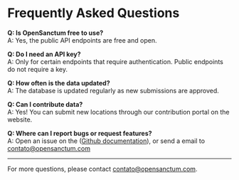 # Frequently Asked Questions

**Q: Is OpenSanctum free to use?**  
A: Yes, the public API endpoints are free and open.

**Q: Do I need an API key?**  
A: Only for certain endpoints that require authentication. Public endpoints do not require a key.

**Q: How often is the data updated?**  
A: The database is updated regularly as new submissions are approved.

**Q: Can I contribute data?**  
A: Yes! You can submit new locations through our contribution portal on the website.

**Q: Where can I report bugs or request features?**  
A: Open an issue on the ([Github documentation](https://github.com/JonanthaW/opensanctum-documentation)), or send a email to contato@opensanctum.com

---

For more questions, please contact contato@opensanctum.com.
